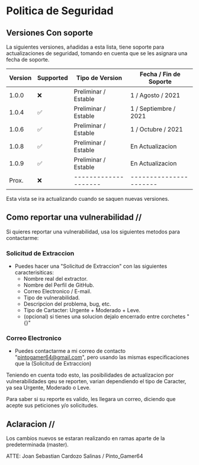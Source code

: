 # Politica de Seguridad

## Versiones Con soporte

La siguientes versiones, añadidas a esta lista, tiene soporte para actualizaciones de seguridad, tomando en cuenta que se les asignara una fecha de soporte.

| Version |     Supported      |   Tipo de Version    | Fecha / Fin de Soporte |
| ------- | ------------------ | -------------------- | ---------------------- |
|  1.0.0  |         :x:        | Preliminar / Estable |   1 / Agosto / 2021    |
|  1.0.4  | :white_check_mark: | Preliminar / Estable |  1 / Septiembre / 2021 |
|  1.0.6  | :white_check_mark: | Preliminar / Estable |   1 / Octubre / 2021   |
|  1.0.8  | :white_check_mark: | Preliminar / Estable |    En Actualizacion    |
|  1.0.9  | :white_check_mark: | Preliminar / Estable |    En Actualizacion    |
|  Prox.  |         :x:        | -------------------- | ---------------------- |

Esta vista se ira actualizando cuando se saquen nuevas versiones.

## Como reportar una vulnerabilidad //

Si quieres reportar una vulnerabilidad, usa los siguientes metodos para contactarme:
### Solicitud de Extraccion
- Puedes hacer una "Solicitud de Extraccion" con las siguientes caracterisiticas:
  - Nombre real del extractor.
  - Nombre del Perfil de GitHub.
  - Correo Electronico / E-mail.
  - Tipo de vulnerabilidad.
  - Descripcion del problema, bug, etc.
  - Tipo de Cartacter: Urgente + Moderado + Leve.
  - (opcional) si tienes una solucion dejalo encerrado entre corchetes "{}"

### Correo Electronico
- Puedes contactarme a mi correo de contacto "pintogamer64@gmail.com", pero usando las mismas especificaciones que la (Solicitud de Extraccion)

Teniendo en cuenta todo esto, las posibilidades de actualizacion por vulnerabilidades qeu se reporten, varian dependiendo el tipo de Caracter, ya sea Urgente, Moderado o Leve.

Para saber si su reporte es valido, les llegara un correo, diciendo que acepte sus peticiones y/o solicitudes.

## Aclaracion //

Los cambios nuevos se estaran realizando en ramas aparte de la predeterminada (master).

ATTE: Joan Sebastian Cardozo Salinas / Pinto_Gamer64

